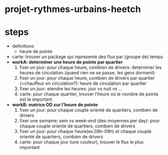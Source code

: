 # projet-rythmes-urbains-heetch


# steps
- definitions
    - heure de pointe
- carte: trouver un package qui represente des flux par (groupe de) temps
- **workA: determiner une heure de pointe par quartier**
    1. fixer un jour: pour chaque heure, combien de drivers: determiner les heures de circulation (quand rien ne se passe, les gens dorment)
    2. fixer un jour: pour chaque heure, combien de drivers par quartier (=chauffeur en circulation?): heure de circulation par quartier        
    3. fixer un jour: etendre les heures: jour vs nuit vs ...
    4. carte: pour chaque quartier, trouver l'heure où le nombre de points est le important
- **workB: matrice OD sur l'heure de pointe**
    1. fixer un jour: pour chaque couple orienté de quartiers, combien de drivers
    2. fixer une semaine: sem vs week-end (des moyennes per day): pour chaque couple orienté de quartiers, combien de drivers
    3. fixer un jour: pour chaque heure(ex:08h-09h) et chaque couple orienté de quartiers, combien de drivers 
    4. carte: pour chaque jour (une couleur), trouver le flux le plux important
